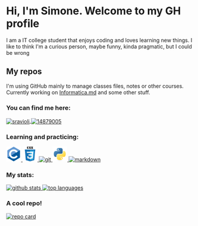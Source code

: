 
# Hi, I'm Simone. Welcome to my GH profile

I am a IT college student that enjoys coding and loves learning new things. I like to think I'm a curious person, maybe funny, kinda pragmatic, but I could be wrong


## My repos

I'm using GitHub mainly to manage classes files, notes or other courses.
Currently working on [Informatica.md](https://github.com/Informatica-md) and some other stuff.



### You can find me here:

<p align="left">
    <a href="https://codepen.io/sravioli" target="blank">
        <img align="center" src="https://raw.githubusercontent.com/rahuldkjain/github-profile-readme-generator/master/src/images/icons/Social/codepen.svg" alt="sravioli" height="30" width="40"/>
    </a>
    <a href="https://stackoverflow.com/users/14879005" target="blank">
        <img align="center" src="https://raw.githubusercontent.com/rahuldkjain/github-profile-readme-generator/master/src/images/icons/Social/stack-overflow.svg" alt="14879005" height="30" width="40"/>
    </a>
</p>


### Learning and practicing:
<p align="left">
    <a href="https://www.cprogramming.com/" target="_blank" rel="noreferrer">
        <img src="https://raw.githubusercontent.com/devicons/devicon/master/icons/c/c-original.svg" alt="c" width="40" height="40"/>
    </a>
    <a href="https://www.w3schools.com/css/" target="_blank" rel="noreferrer">
        <img src="https://raw.githubusercontent.com/devicons/devicon/master/icons/css3/css3-original-wordmark.svg" alt="css3" width="40" height="40"/>
    </a> 
    <a href="https://git-scm.com/" target="_blank" rel="noreferrer"> 
        <img src="https://www.vectorlogo.zone/logos/git-scm/git-scm-icon.svg" alt="git" width="40" height="40"/> 
    </a> 
    <a href="https://www.python.org" target="_blank" rel="noreferrer"> 
        <img src="https://raw.githubusercontent.com/devicons/devicon/master/icons/python/python-original.svg" alt="python" width="40" height="40"/> 
    </a>
    <a href="https://www.markdownguide.org/getting-started/" target="_blank" rel="noreferrer">
        <img src="https://cdn.jsdelivr.net/gh/devicons/devicon/icons/markdown/markdown-original.svg" alt="markdown" width="40" height="40"/>
    </a>
</p>


### My stats:

<p align="left">
    <a href="https://github.com/anuraghazra/github-readme-stats">
        <img align="top" src="https://github-readme-stats.vercel.app/api?username=sRavioli&show_icons=true&bg_color=161320&text_color=D9E0EE&icon_color=DDB6F2&title_color=96CDFB" alt="github stats"/>
    </a>    
    <a href="https://github.com/anuraghazra/github-readme-stats">
        <img align="top" src="https://github-readme-stats.vercel.app/api/top-langs/?username=sRavioli&layout=compact&bg_color=161320&text_color=D9E0EE&icon_color=DDB6F2&title_color=96CDFB" alt="top languages"/>
    </a>
</p>


### A cool repo!

<p align="left">
    <a href="https://github.com/sRavioli/pythoncs">
        <img align="top" src="https://github-readme-stats.vercel.app/api/pin/?username=sRavioli&repo=pythoncs&show_owner=true&bg_color=161320&text_color=D9E0EE&icon_color=DDB6F2&title_color=96CDFB" alt="repo card"/>
    </a>
</p>
